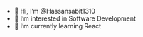 - 👋 Hi, I’m @Hassansabit1310
- 👀 I’m interested in Software Development
- 🌱 I’m currently learning React


<!---
Hassansabit1310/Hassansabit1310 is a ✨ special ✨ repository because its `README.md` (this file) appears on your GitHub profile.
You can click the Preview link to take a look at your changes.
--->

